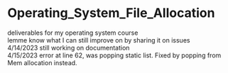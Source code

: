 # Operating_System_File_Allocation

deliverables for my operating system course
<br>
lemme know what I can still improve on by sharing it on issues
<br>
4/14/2023 still working on documentation
<br>
4/15/2023 error at line 62, was popping static list. Fixed by popping from Mem allocation instead.
